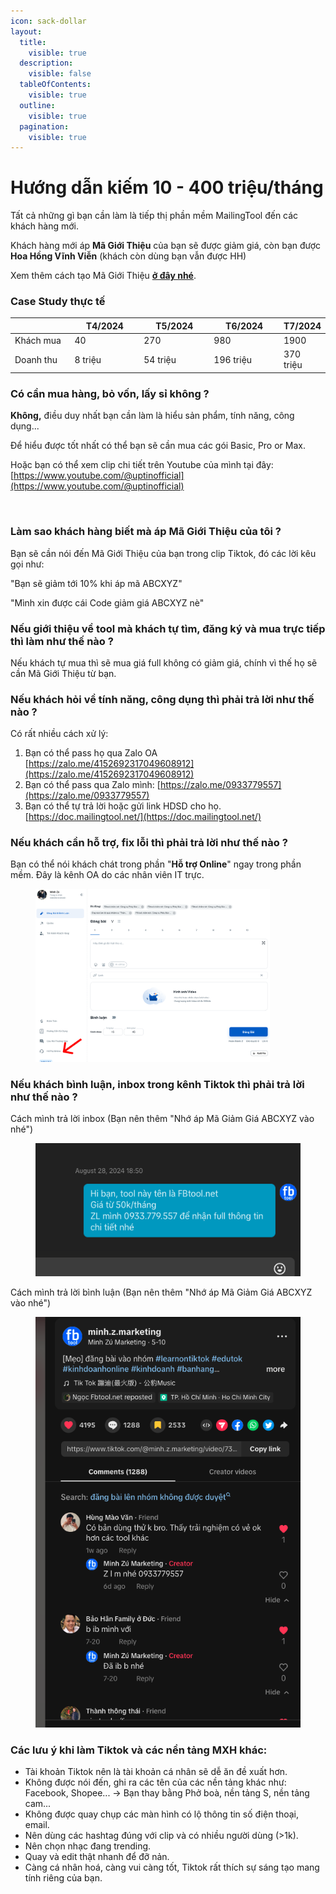 ```yaml
---
icon: sack-dollar
layout:
  title:
    visible: true
  description:
    visible: false
  tableOfContents:
    visible: true
  outline:
    visible: true
  pagination:
    visible: true
---
```


# Hướng dẫn kiếm 10 - 400 triệu/tháng

Tất cả những gì bạn cần làm là tiếp thị phần mềm MailingTool đến các khách hàng mới.

Khách hàng mới áp **Mã Giới Thiệu** của bạn sẽ được giảm giá, còn bạn được **Hoa Hồng Vĩnh Viễn** (khách còn dùng bạn vẫn được HH)

Xem thêm cách tạo Mã Giới Thiệu [**ở đây nhé**](gioi-thieu-nguoi-moi-nhan-20-hoa-hong-vinh-vien/).&#x20;



### Case Study thực tế

<table><thead><tr><th width="139"></th><th width="152">T4/2024</th><th width="155">T5/2024</th><th width="154">T6/2024</th><th>T7/2024</th></tr></thead><tbody><tr><td>Khách mua</td><td>40</td><td>270</td><td>980</td><td>1900</td></tr><tr><td>Doanh thu</td><td>8 triệu</td><td>54 triệu</td><td>196 triệu</td><td>370 triệu</td></tr></tbody></table>



### Có cần mua hàng, bỏ vốn, lấy sỉ không ?

**Không,** điều duy nhất bạn cần làm là hiểu sản phẩm, tính năng, công dụng...&#x20;

Để hiểu được tốt nhất có thể bạn sẽ cần mua các gói Basic, Pro or Max.&#x20;

Hoặc bạn có thể xem clip chi tiết trên Youtube của mình tại đây: [https://www.youtube.com/@uptinofficial](https://www.youtube.com/@uptinofficial)

<figure><img src=".gitbook/assets/image (73).png" alt=""><figcaption></figcaption></figure>



### Làm sao khách hàng biết mà áp Mã Giới Thiệu của tôi ?

Bạn sẽ cần nói đến Mã Giới Thiệu của bạn trong clip Tiktok, đó các lời kêu gọi như:

"Bạn sẽ giảm tới 10% khi áp mã ABCXYZ"

"Mình xin được cái Code giảm giá ABCXYZ nè"



### Nếu giới thiệu về tool mà khách tự tìm, đăng ký và mua trực tiếp thì làm như thế nào ?

Nếu khách tự mua thì sẽ mua giá full không có giảm giá, chính vì thế họ sẽ cần Mã Giới Thiệu từ bạn.



### Nếu khách hỏi về tính năng, công dụng thì phải trả lời như thế nào ?

Có rất nhiều cách xử lý:

1. Bạn có thể pass họ qua Zalo OA [https://zalo.me/4152692317049608912](https://zalo.me/4152692317049608912)
2. Bạn có thể pass qua Zalo mình: [https://zalo.me/0933779557](https://zalo.me/0933779557)
3. Bạn có thể tự trả lời hoặc gửi link HDSD cho họ. [https://doc.mailingtool.net/](https://doc.mailingtool.net/)



### Nếu khách cần hỗ trợ, fix lỗi thì phải trả lời như thế nào ?

Bạn có thể nói khách chát trong phần "**Hỗ trợ Online**" ngay trong phần mềm. Đây là kênh OA do các nhân viên IT trực.

<figure><img src=".gitbook/assets/Group 1000005089.png" alt="" width="375"><figcaption></figcaption></figure>



### Nếu khách bình luận, inbox trong kênh Tiktok thì phải trả lời như thế nào ?

Cách mình trả lời inbox (Bạn nên thêm "Nhớ áp Mã Giảm Giá ABCXYZ vào nhé")

<figure><img src=".gitbook/assets/image (71).png" alt=""><figcaption></figcaption></figure>

Cách mình trả lời bình luận (Bạn nên thêm "Nhớ áp Mã Giảm Giá ABCXYZ vào nhé")

<figure><img src=".gitbook/assets/image (72).png" alt=""><figcaption></figcaption></figure>



### Các lưu ý khi làm Tiktok và các nền tảng MXH khác:

* Tài khoản Tiktok nên là tài khoản cá nhân sẽ dễ ăn đề xuất hơn.
* Không được nói đến, ghi ra các tên của các nền tảng khác như: Facebook, Shopee... -> Bạn thay bằng Phở boà, nền tảng S, nền tảng cam...
* Không được quay chụp các màn hình có lộ thông tin số điện thoại, email.
* Nên dùng các hashtag đúng với clip và có nhiều người dùng (>1k).
* Nên chọn nhạc đang trending.&#x20;
* Quay và edit thật nhanh để đỡ nản.
* Càng cá nhân hoá, càng vui càng tốt, Tiktok rất thích sự sáng tạo mang tính riêng của bạn.

